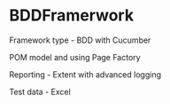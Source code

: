 # BDDFramerwork

Framework type - BDD with Cucumber

POM model and using Page Factory

Reporting - Extent with advanced logging

Test data - Excel
